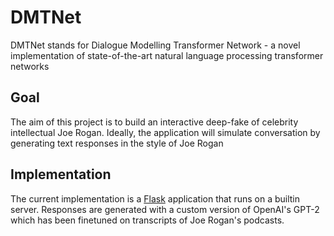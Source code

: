 # DMTNet
DMTNet stands for Dialogue Modelling Transformer Network - a novel implementation of state-of-the-art natural language processing transformer networks

## Goal
The aim of this project is to build an interactive deep-fake of celebrity intellectual Joe Rogan. Ideally, the application will simulate conversation by generating text responses in the style of Joe Rogan

## Implementation
The current implementation is a [Flask](http://flask.pocoo.org/) application that runs on a builtin server. Responses are generated with a custom version of OpenAI's GPT-2 which has been finetuned on transcripts of Joe Rogan's podcasts.
